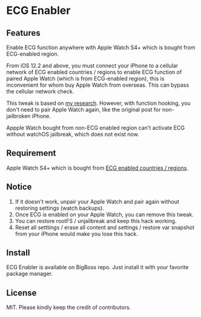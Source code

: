 # ECG Enabler

## Features

Enable ECG function anywhere with Apple Watch S4+ which is bought from ECG-enabled region.

From iOS 12.2 and above, you must connect your iPhone to a cellular network of ECG enabled countries / regions to enable ECG function of paired Apple Watch (which is from ECG-enabled region), this is inconvenient for whom buy Apple Watch from overseas.
This can bypass the cellular network check.

This tweak is based on [my research](https://hiraku.tw/2019/10/4951/). However, with function hooking, you don't need to pair Apple Watch again, like the original post for non-jailbroken iPhone.

Appple Watch bought from non-ECG enabled region can't activate ECG without watchOS jailbreak, which does not exist now.

## Requirement

Apple Watch S4+ which is bought from [ECG enabled countries / regions](https://www.apple.com/watchos/feature-availability/#branded-ecg).

## Notice
1. If it doesn't work, unpair your Apple Watch and pair again without restoring settings (watch backups).
2. Once ECG is enabled on your Apple Watch, you can remove this tweak.
3. You can restore rootFS / unjailbreak and keep this hack working.
4. Reset all setttings / erase all content and settings / restore var snapshot from your iPhone would make you lose this hack.

## Install

ECG Enabler is available on BigBoss repo. Just install it with your favorite package manager.

## License

MIT. Please kindly keep the credit of contributors.
